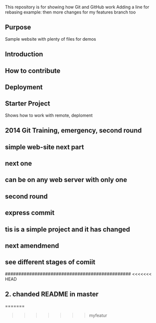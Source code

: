 
This repository is for showing how Git and GitHub work
Adding a line for rebasing example:
then more changes for my features branch too


## Purpose

Sample website with plenty of files for demos

## Introduction

## How to contribute

## Deployment

## Starter Project
Shows how to work with remote, deploment

## 2014 Git Training, emergency, second round

## simple web-site next part

## next one

## can be on any web server with only one

## second round

## express commit

## tis is a simple project and it has changed

## next amendmend

## see different stages of comiit
###############################################
<<<<<<< HEAD

## 2. chanded README in master
=======
>>>>>>> myfeatur

